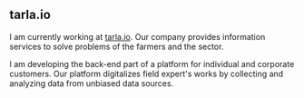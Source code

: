 ## tarla.io

I am currently working at [tarla.io](https://tarla.io). Our company provides information services to solve problems of the farmers and the sector.

I am developing the back-end part of a platform for individual and corporate customers.
Our platform digitalizes field expert's works by collecting and analyzing data from unbiased 
data sources.
